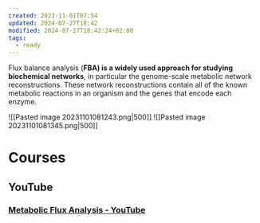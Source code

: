```yaml
---
created: 2023-11-01T07:54
updated: 2024-07-27T18:42
modified: 2024-07-27T18:42:24+02:00
tags:
  - ready
---
```

Flux balance analysis (**FBA) is a widely used approach for studying biochemical networks**, in particular the genome-scale metabolic network reconstructions. These network reconstructions contain all of the known metabolic reactions in an organism and the genes that encode each enzyme.

![[Pasted image 20231101081243.png|500]]
![[Pasted image 20231101081345.png|500]]

# Courses

## YouTube

### [Metabolic Flux Analysis - YouTube](https://www.youtube.com/playlist?list=PLRpZ7xqBe8INikzaXJSAj5vNwRzLoPGva)


